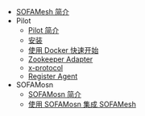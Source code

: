 - [SOFAMesh 简介](./Home.md)
- Pilot
  * [Pilot 简介](./pilot/README.md)
  * [安装](./pilot/setup/zookeeper/installation.md)
  * [使用 Docker 快速开始](./pilot/setup/zookeeper/quick_start_docker.md)
  * [Zookeeper Adapter](./pilot/zookeeper-adapter.md)
  * [x-protocol](./pilot/x-protocol.md)
  * [Register Agent](./pilot/register-agent.md)
- SOFAMosn
  * [SOFAMosn 简介](sofa-mosn/README.md)
  * [使用 SOFAMosn 集成 SOFAMesh](sofa-mosn/docs/quickstart/RunWithSOFAMesh.md)